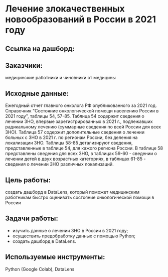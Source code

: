 # Лечение злокачественных новообразований в России в 2021 году

## Ссылка на дашборд:

## Заказчики:
медицинские работники и чиновники от медицины

## Исходные данные:
Ежегодный отчет главного онколога РФ опубликованного за 2021 год. Справочник "Состояние онкологической помощи населению России в 2021 году", таблицы 54, 57-85.
Таблица 54 содержит сведения о лечении ЗНО, впервые зарегистрированных в 2021 г., подлежавших радикальному лечению (суммарные сведения по всей России для всех ЗНО).
Таблица 57 содержит дополительные сведения о лечении больных с ЗНО в 2021 г. по регионам России, без деления на локализации ЗНО.
Таблицы 58-85 детализируют сведения, представленные в таблице 54, для кажого региона России. 
В таблице 58 представлены сведения для всех ЗНО, в таблицах 59-60 - сведении о лечении детей в двух возрастных категориях, в таблицах 61-85 - сведения о лечении ЗНО различных локализаций.

## Цель работы: 
создать дашборд в DataLens, который поможет медицинским работникам быстро оценивать состояние онкологической помощи в России

## Задачи работы:
- изучить данные о лечении ЗНО в России в 2021 году;
- осуществить предобработку данных с помощью Python;
- создать дашборд в DataLens.

## Используемые инструменты:
Python (Google Colab), DataLens
